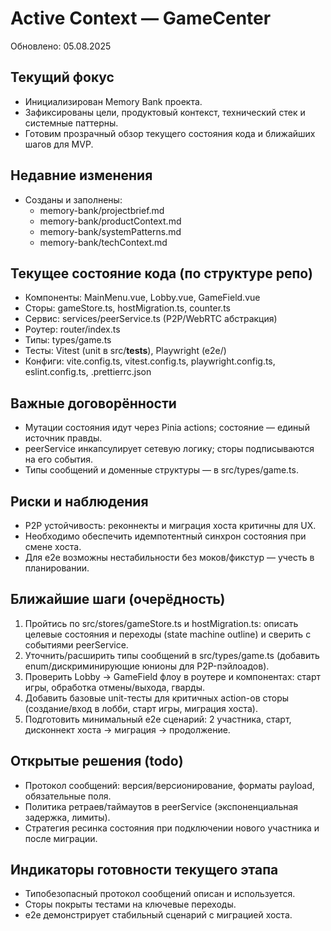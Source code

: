 # Active Context — GameCenter

Обновлено: 05.08.2025

## Текущий фокус

- Инициализирован Memory Bank проекта.
- Зафиксированы цели, продуктовый контекст, технический стек и системные паттерны.
- Готовим прозрачный обзор текущего состояния кода и ближайших шагов для MVP.

## Недавние изменения

- Созданы и заполнены:
    - memory-bank/projectbrief.md
    - memory-bank/productContext.md
    - memory-bank/systemPatterns.md
    - memory-bank/techContext.md

## Текущее состояние кода (по структуре репо)

- Компоненты: MainMenu.vue, Lobby.vue, GameField.vue
- Сторы: gameStore.ts, hostMigration.ts, counter.ts
- Сервис: services/peerService.ts (P2P/WebRTC абстракция)
- Роутер: router/index.ts
- Типы: types/game.ts
- Тесты: Vitest (unit в src/__tests__), Playwright (e2e/)
- Конфиги: vite.config.ts, vitest.config.ts, playwright.config.ts, eslint.config.ts, .prettierrc.json

## Важные договорённости

- Мутации состояния идут через Pinia actions; состояние — единый источник правды.
- peerService инкапсулирует сетевую логику; сторы подписываются на его события.
- Типы сообщений и доменные структуры — в src/types/game.ts.

## Риски и наблюдения

- P2P устойчивость: реконнекты и миграция хоста критичны для UX.
- Необходимо обеспечить идемпотентный синхрон состояния при смене хоста.
- Для e2e возможны нестабильности без моков/фикстур — учесть в планировании.

## Ближайшие шаги (очерёдность)

1) Пройтись по src/stores/gameStore.ts и hostMigration.ts: описать целевые состояния и переходы (state machine outline)
   и сверить с событиями peerService.
2) Уточнить/расширить типы сообщений в src/types/game.ts (добавить enum/дискриминирующие юнионы для P2P-пэйлоадов).
3) Проверить Lobby → GameField флоу в роутере и компонентах: старт игры, обработка отмены/выхода, гварды.
4) Добавить базовые unit-тесты для критичных action-ов сторы (создание/вход в лобби, старт игры, миграция хоста).
5) Подготовить минимальный e2e сценарий: 2 участника, старт, дисконнект хоста → миграция → продолжение.

## Открытые решения (todo)

- Протокол сообщений: версия/версионирование, форматы payload, обязательные поля.
- Политика ретраев/таймаутов в peerService (экспоненциальная задержка, лимиты).
- Стратегия ресинка состояния при подключении нового участника и после миграции.

## Индикаторы готовности текущего этапа

- Типобезопасный протокол сообщений описан и используется.
- Сторы покрыты тестами на ключевые переходы.
- e2e демонстрирует стабильный сценарий с миграцией хоста.
